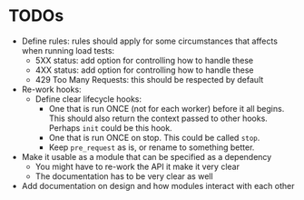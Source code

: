 # TODOs

- Define rules: rules should apply for some circumstances that affects\
  when running load tests:
  - 5XX status: add option for controlling how to handle these
  - 4XX status: add option for controlling how to handle these
  - 429 Too Many Requests: this should be respected by default
- Re-work hooks:
  - Define clear lifecycle hooks:
    - One that is run ONCE (not for each worker) before it all begins. This should also return the context passed to other hooks.\
      Perhaps `init` could be this hook.
    - One that is run ONCE on stop. This could be called `stop`.
    - Keep `pre_request` as is, or rename to something better.
- Make it usable as a module that can be specified as a dependency
  - You might have to re-work the API it make it very clear
  - The documentation has to be very clear as well
- Add documentation on design and how modules interact with each other
